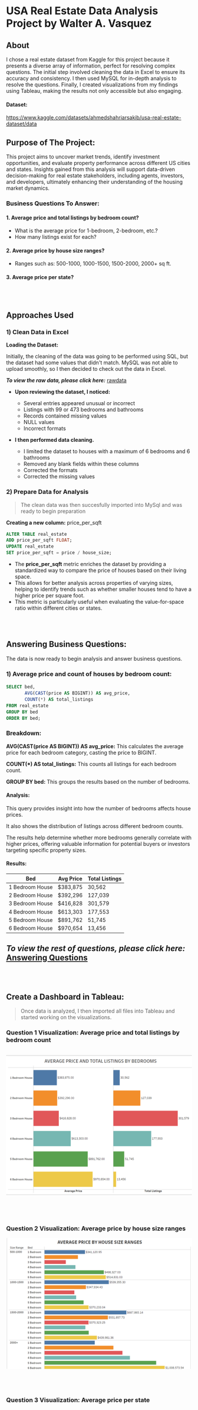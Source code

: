 # USA Real Estate Data Analysis Project by Walter A. Vasquez

## About

I chose a real estate dataset from Kaggle for this project because it presents a diverse array of information, perfect for resolving complex questions. The initial step involved cleaning the data in Excel to ensure its accuracy and consistency. I then used MySQL for in-depth analysis to resolve the questions. Finally, I created visualizations from my findings using Tableau, making the results not only accessible but also engaging. 

#### Dataset:
https://www.kaggle.com/datasets/ahmedshahriarsakib/usa-real-estate-dataset/data

## Purpose of The Project:

This project aims to uncover market trends, identify investment opportunities, and evaluate property performance across different US cities and states. Insights gained from this analysis will support data-driven decision-making for real estate stakeholders, including agents, investors, and developers, ultimately enhancing their understanding of the housing market dynamics.


### Business Questions To Answer:

#### 1.	Average price and total listings by bedroom count?
-	What is the average price for 1-bedroom, 2-bedroom, etc.?
- How many listings exist for each?

#### 2.	Average price by house size ranges?
- Ranges such as: 500-1000, 1000-1500, 1500-2000, 2000+ sq ft.

  
#### 3. Average price per state?

<br><br>

## Approaches Used

### 1) Clean Data in Excel

**Loading the Dataset:**

Initially, the cleaning of the data was going to be performed using SQL, but the dataset had some values that didn't match. MySQL was not able to upload smoothly, so I then decided to check out the data in Excel.

***To view the raw data, please click here:*** [rawdata](https://github.com/waltervas10/USA-Real-Estate/blob/5e2bacaa732396c38917e69837fd3be909972cb1/rawdata.png)

- **Upon reviewing the dataset, I noticed:**                          
  - Several entries appeared unusual or incorrect
  - Listings with 99 or 473 bedrooms and bathrooms
  - Records contained missing values
  - NULL values
  - Incorrect formats

- **I then performed data cleaning.**
  - I limited the dataset to houses with a maximum of 6 bedrooms and 6 bathrooms
  - Removed any blank fields within these columns
  - Corrected the formats
  - Corrected the missing values

 ### 2) Prepare Data for Analysis
 > The clean data was then succesfully imported into MySql and was ready to begin preparation

**Creating a new column:** price_per_sqft

```sql
ALTER TABLE real_estate 
ADD price_per_sqft FLOAT;
UPDATE real_estate 
SET price_per_sqft = price / house_size;
```



 - The **price_per_sqft** metric enriches the dataset by providing a standardized way to compare the price of houses based on their living space.
 - This allows for better analysis across properties of varying sizes, helping to identify trends such as whether smaller houses tend to have a higher price per square foot.
 - This metric is particularly useful when evaluating the value-for-space ratio within different cities or states.


<br><br>

## Answering Business Questions:

The data is now ready to begin analysis and answer business questions.

### 1)	Average price and count of houses by bedroom count:

```sql
SELECT bed, 
       AVG(CAST(price AS BIGINT)) AS avg_price, 
       COUNT(*) AS total_listings
FROM real_estate
GROUP BY bed
ORDER BY bed;
```
### Breakdown:

**AVG(CAST(price AS BIGINT)) AS avg_price:** This calculates the average price for each bedroom category, casting the price to BIGINT.

**COUNT(*) AS total_listings:** This counts all listings for each bedroom count.

**GROUP BY bed:** This groups the results based on the number of bedrooms.

#### Analysis:

This query provides insight into how the number of bedrooms affects house prices.

It also shows the distribution of listings across different bedroom counts.

The results help determine whether more bedrooms generally correlate with higher prices, offering valuable information for potential buyers or investors targeting specific property sizes.

#### Results:

| Bed              | Avg Price | Total Listings |
|------------------|-----------|----------------|
| 1 Bedroom House  | $383,875   | 30,562         |
| 2 Bedroom House  | $392,296   | 127,039        |
| 3 Bedroom House  | $416,828   | 301,579        |
| 4 Bedroom House  | $613,303   | 177,553        |
| 5 Bedroom House  | $891,762   | 51,745         |
| 6 Bedroom House  | $970,654   | 13,456         |


## ***To view the rest of questions, please click here:*** [Answering Questions](https://github.com/waltervas10/USA-Real-Estate/blob/48c8190415c5795986fa731f0796d356cc891682/Answering%20Questions.md)

<br><br>

## Create a Dashboard in Tableau:

> Once data is analyzed, I then imported all files into Tableau and started working on the visualizations.

### **Question 1 Visualization:** Average price and total listings by bedroom count

![Q2Visualization](https://github.com/waltervas10/USA-Real-Estate/blob/a9a228d085cdf1ce57e928aadea9ee780aaa548c/Question%201%20Visualization.png)
-----------

<br><br>


### **Question 2 Visualization:** Average price by house size ranges

![Q2 Visualization](https://github.com/waltervas10/USA-Real-Estate/blob/974183fb2398c99f42d752ef7d2d30bd3fe0588d/Q2%20Visualization.png)


<br><br>


### **Question 3 Visualization:** Average price per state


